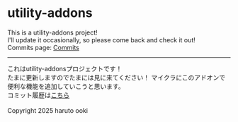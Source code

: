 # utility-addons
This is a utility-addons project!
<br>
I'll update it occasionally, so please come back and check it out!
<br>
Commits page: [Commits](https://github.com/haruto-ooki/Minecraft/commits/main)
***
これはutility-addonsプロジェクトです！
<br>
たまに更新しますのでたまには見に来てください！
マイクラにこのアドオンで便利な機能を追加していこうと思います。
<br>
コミット履歴は[こちら](https://github.com/haruto-ooki/Minecraft/commits/main)
<br>
<br>
Copyright 2025 haruto ooki